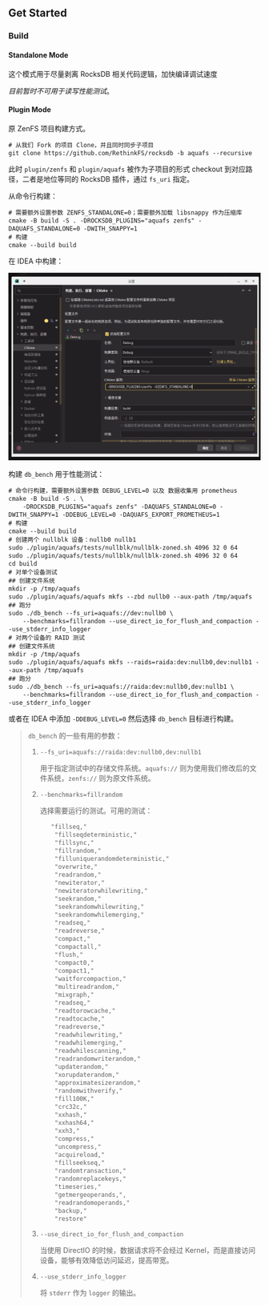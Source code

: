 ## Get Started

### Build

#### Standalone Mode

这个模式用于尽量剥离 RocksDB 相关代码逻辑，加快编译调试速度

*目前暂时不可用于读写性能测试*。

#### Plugin Mode

原 ZenFS 项目构建方式。

```shell
# 从我们 Fork 的项目 Clone，并且同时同步子项目
git clone https://github.com/RethinkFS/rocksdb -b aquafs --recursive
```

此时 `plugin/zenfs` 和 `plugin/aquafs` 被作为子项目的形式 checkout 到对应路径，二者是地位等同的 RocksDB 插件，通过 `fs_uri` 指定。

从命令行构建：

```shell
# 需要额外设置参数 ZENFS_STANDALONE=0；需要额外加载 libsnappy 作为压缩库
cmake -B build -S . -DROCKSDB_PLUGINS="aquafs zenfs" -DAQUAFS_STANDALONE=0 -DWITH_SNAPPY=1
# 构建
cmake --build build
```

在 IDEA 中构建：

![image-20230430213101803](GetStarted.assets/image-20230430213101803.png)

构建 `db_bench` 用于性能测试：

```shell
# 命令行构建，需要额外设置参数 DEBUG_LEVEL=0 以及 数据收集用 prometheus
cmake -B build -S . \
    -DROCKSDB_PLUGINS="aquafs zenfs" -DAQUAFS_STANDALONE=0 -DWITH_SNAPPY=1 -DDEBUG_LEVEL=0 -DAQUAFS_EXPORT_PROMETHEUS=1
# 构建
cmake --build build
# 创建两个 nullblk 设备：nullb0 nullb1
sudo ./plugin/aquafs/tests/nullblk/nullblk-zoned.sh 4096 32 0 64
sudo ./plugin/aquafs/tests/nullblk/nullblk-zoned.sh 4096 32 0 64
cd build
# 对单个设备测试
## 创建文件系统
mkdir -p /tmp/aquafs
sudo ./plugin/aquafs/aquafs mkfs --zbd nullb0 --aux-path /tmp/aquafs
## 跑分
sudo ./db_bench --fs_uri=aquafs://dev:nullb0 \
    --benchmarks=fillrandom --use_direct_io_for_flush_and_compaction --use_stderr_info_logger
# 对两个设备的 RAID 测试
## 创建文件系统
mkdir -p /tmp/aquafs
sudo ./plugin/aquafs/aquafs mkfs --raids=raida:dev:nullb0,dev:nullb1 --aux-path /tmp/aquafs
## 跑分
sudo ./db_bench --fs_uri=aquafs://raida:dev:nullb0,dev:nullb1 \
    --benchmarks=fillrandom --use_direct_io_for_flush_and_compaction --use_stderr_info_logger
```

或者在 IDEA 中添加 `-DDEBUG_LEVEL=0` 然后选择 `db_bench` 目标进行构建。

> `db_bench` 的一些有用的参数：
>
> 1. `--fs_uri=aquafs://raida:dev:nullb0,dev:nullb1`
>
>    用于指定测试中的存储文件系统。`aquafs://` 则为使用我们修改后的文件系统，`zenfs://` 则为原文件系统。
>
> 2. `--benchmarks=fillrandom`
>
>    选择需要运行的测试。可用的测试：
>
>    ```
>    	"fillseq,"
>        "fillseqdeterministic,"
>        "fillsync,"
>        "fillrandom,"
>        "filluniquerandomdeterministic,"
>        "overwrite,"
>        "readrandom,"
>        "newiterator,"
>        "newiteratorwhilewriting,"
>        "seekrandom,"
>        "seekrandomwhilewriting,"
>        "seekrandomwhilemerging,"
>        "readseq,"
>        "readreverse,"
>        "compact,"
>        "compactall,"
>        "flush,"
>        "compact0,"
>        "compact1,"
>        "waitforcompaction,"
>        "multireadrandom,"
>        "mixgraph,"
>        "readseq,"
>        "readtorowcache,"
>        "readtocache,"
>        "readreverse,"
>        "readwhilewriting,"
>        "readwhilemerging,"
>        "readwhilescanning,"
>        "readrandomwriterandom,"
>        "updaterandom,"
>        "xorupdaterandom,"
>        "approximatesizerandom,"
>        "randomwithverify,"
>        "fill100K,"
>        "crc32c,"
>        "xxhash,"
>        "xxhash64,"
>        "xxh3,"
>        "compress,"
>        "uncompress,"
>        "acquireload,"
>        "fillseekseq,"
>        "randomtransaction,"
>        "randomreplacekeys,"
>        "timeseries,"
>        "getmergeoperands,",
>        "readrandomoperands,"
>        "backup,"
>        "restore"
>    ```
>
> 3. `--use_direct_io_for_flush_and_compaction`
>
>    当使用 DirectIO 的时候，数据请求将不会经过 Kernel，而是直接访问设备，能够有效降低访问延迟，提高带宽。
>
> 4. `--use_stderr_info_logger`
>
>    将 `stderr` 作为 `logger` 的输出。
